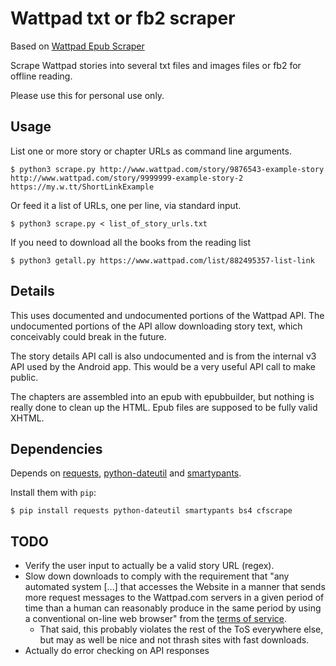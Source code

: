 # Wattpad txt or fb2 scraper

Based on [Wattpad Epub Scraper](https://github.com/de3sw2aq1/wattpad-ebook-scraper)

Scrape Wattpad stories into several txt files and images files or fb2 for offline reading.

Please use this for personal use only.

## Usage

List one or more story or chapter URLs as command line arguments.

```
$ python3 scrape.py http://www.wattpad.com/story/9876543-example-story http://www.wattpad.com/story/9999999-example-story-2 https://my.w.tt/ShortLinkExample
```

Or feed it a list of URLs, one per line, via standard input.

```
$ python3 scrape.py < list_of_story_urls.txt
```

If you need to download all the books from the reading list

```
$ python3 getall.py https://www.wattpad.com/list/882495357-list-link
```

## Details

This uses documented and undocumented portions of the Wattpad API. The undocumented portions of the API allow downloading story text, which conceivably could break in the future.

The story details API call is also undocumented and is from the internal v3 API used by the Android app. This would be a very useful API call to make public.

The chapters are assembled into an epub with epubbuilder, but nothing is really done to clean up the HTML. Epub files are supposed to be fully valid XHTML.

## Dependencies

Depends on [requests](http://python-requests.org), [python-dateutil](http://labix.org/python-dateutil) and [smartypants](https://pypi.python.org/pypi/smartypants/).

Install them with `pip`:

```
$ pip install requests python-dateutil smartypants bs4 cfscrape
```

## TODO

*   Verify the user input to actually be a valid story URL (regex).
*   Slow down downloads to comply with the requirement that "any automated system [...] that accesses the Website in a manner that sends more request messages to the Wattpad.com servers in a given period of time than a human can reasonably produce in the same period by using a conventional on-line web browser" from the [terms of service](http://www.wattpad.com/terms).
    -   That said, this probably violates the rest of the ToS everywhere else, but may as well be nice and not thrash sites with fast downloads.
*   Actually do error checking on API responses
